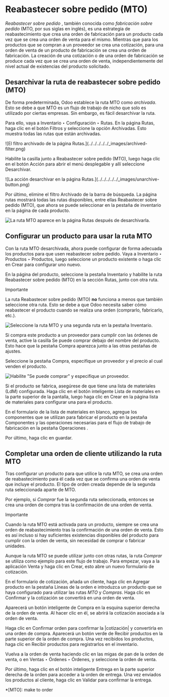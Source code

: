 # Reabastecer sobre pedido (MTO)

_Reabastecer sobre pedido_ , también conocida como _fabricación sobre pedido_
(MTO, por sus siglas en inglés), es una estrategia de reabastecimiento que
crea una orden de fabricación para un producto cada vez que se crea una orden
de venta para el mismo. Mientras que para los productos que se compran a un
proveedor se crea una cotización, para una orden de venta de un producto de
fabricación se crea una orden de fabricación. La creación de una cotización o
de una orden de fabricación se produce cada vez que se crea una orden de
venta, independientemente del nivel actual de existencias del producto
solicitado.

## Desarchivar la ruta de reabastecer sobre pedido (MTO)

De forma predeterminada, Odoo establece la ruta MTO como _archivada_. Esto se
debe a que MTO es un flujo de trabajo de nicho que solo es utilizado por
ciertas empresas. Sin embargo, es fácil desarchivar la ruta.

Para ello, vaya a Inventario ‣ Configuración ‣ Rutas. En la página Rutas, haga
clic en el botón Filtros y seleccione la opción Archivadas. Esto muestra todas
las rutas que están archivadas.

![El filtro archivado de la página Rutas.](../../../../../_images/archived-
filter.png)

Habilite la casilla junto a Reabastecer sobre pedido (MTO), luego haga clic en
el botón Acción para abrir el menú desplegable y allí seleccione Desarchivar.

![La acción desarchivar en la página Rutas.](../../../../../_images/unarchive-
button.png)

Por último, elimine el filtro Archivado de la barra de búsqueda. La página
rutas mostrará todas las rutas disponibles, entre ellas Reabastecer sobre
pedido (MTO), que ahora se puede seleccionar en la pestaña de inventario en la
página de cada producto.

![La ruta MTO aparece en la página Rutas después de
desarchivarla.](../../../../../_images/unarchived-mto.png)

## Configurar un producto para usar la ruta MTO

Con la ruta MTO desarchivada, ahora puede configurar de forma adecuada los
productos para que usen reabastecer sobre pedido. Vaya a Inventario ‣
Productos ‣ Productos, luego seleccione un producto existente o haga clic en
Crear para configurar uno nuevo.

En la página del producto, seleccione la pestaña Inventario y habilite la ruta
Reabastecer sobre pedido (MTO) en la sección Rutas, junto con otra ruta.

Importante

La ruta Reabastecer sobre pedido (MTO) **no** funciona a menos que también
seleccione otra ruta. Esto se debe a que Odoo necesita saber cómo reabastecer
el producto cuando se realiza una orden (comprarlo, fabricarlo, etc.).

![Seleccione la ruta MTO y una segunda ruta en la pestaña
Inventario.](../../../../../_images/select-routes.png)

Si compra este producto a un proveedor para cumplir con las órdenes de venta,
active la casilla Se puede comprar debajo del nombre del producto. Esto hace
que la pestaña Compra aparezca junto a las otras pestañas de ajustes.

Seleccione la pestaña Compra, especifique un proveedor y el precio al cual
venden el producto.

![Habilite "Se puede comprar" y especifique un
proveedor.](../../../../../_images/specify-vendor.png)

Si el producto se fabrica, asegúrese de que tiene una lista de materiales
(LdM) configurada. Haga clic en el botón inteligente Lista de materiales en la
parte superior de la pantalla, luego haga clic en Crear en la página lista de
materiales para configurar una para el producto.

En el formulario de la lista de materiales en blanco, agregue los componentes
que se utilizan para fabricar el producto en la pestaña Componentes y las
operaciones necesarias para el flujo de trabajo de fabricación en la pestaña
Operaciones .

Por último, haga clic en guardar.

## Completar una orden de cliente utilizando la ruta MTO

Tras configurar un producto para que utilice la ruta MTO, se crea una orden de
reabastecimiento para él cada vez que se confirma una orden de venta que
incluye el producto. El tipo de orden creada depende de la segunda ruta
seleccionada aparte de MTO.

Por ejemplo, si _Comprar_ fue la segunda ruta seleccionada, entonces se crea
una orden de compra tras la confirmación de una orden de venta.

Importante

Cuando la ruta MTO está activada para un producto, siempre se crea una orden
de reabastecimiento tras la confirmación de una orden de venta. Esto es así
incluso si hay suficientes existencias disponibles del producto para cumplir
con la orden de venta, sin necesidad de comprar o fabricar unidades.

Aunque la ruta MTO se puede utilizar junto con otras rutas, la ruta _Comprar_
se utiliza como ejemplo para este flujo de trabajo. Para empezar, vaya a la
aplicación Venta y haga clic en Crear, esto abre un nuevo formulario de
cotización.

En el formulario de cotización, añada un cliente, haga clic en Agregar
producto en la pestaña Líneas de la orden e introduzca un producto que se haya
configurado para utilizar las rutas _MTO_ y _Compras_. Haga clic en Confirmar
y la cotización se convertirá en una orden de venta.

Aparecerá un botón inteligente de Compra en la esquina superior derecha de la
orden de venta. Al hacer clic en él, se abrirá la cotización asociada a la
orden de venta.

Haga clic en Confirmar orden para confirmar la |cotización| y convertirla en
una orden de compra. Aparecerá un botón verde de Recibir productos en la parte
superior de la orden de compra. Una vez recibidos los productos, haga clic en
Recibir productos para registrarlos en el inventario.

Vuelva a la orden de venta haciendo clic en las migas de pan de la orden de
venta, o en Ventas ‣ Órdenes ‣ Órdenes, y seleccione la orden de venta.

Por último, haga clic en el botón inteligente Entrega en la parte superior
derecha de la orden para acceder a la orden de entrega. Una vez enviados los
productos al cliente, haga clic en Validar para confirmar la entrega.

  *[MTO]: make to order

